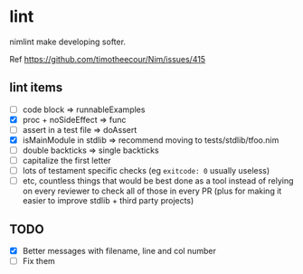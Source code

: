 # lint
nimlint make developing softer.

Ref https://github.com/timotheecour/Nim/issues/415

## lint items
- [ ] code block => runnableExamples
- [x] proc + noSideEffect => func
- [ ] assert in a test file => doAssert
- [x] isMainModule in stdlib => recommend moving to tests/stdlib/tfoo.nim
- [ ] double backticks => single backticks
- [ ] capitalize the first letter
- [ ] lots of testament specific checks (eg `exitcode: 0` usually useless)
- [ ] etc, countless things that would be best done as a tool instead of relying on every reviewer to check all of those in every PR (plus for making it easier to improve stdlib + third party projects)

## TODO

- [x] Better messages with filename, line and col number
- [ ] Fix them
